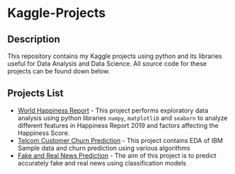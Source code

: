 # Kaggle-Projects
## Description
This repository contains my Kaggle projects using python and its libraries useful for Data Analysis and Data Science. All source code for these projects can be found down below.

## Projects List
- [World Happiness Report](https://github.com/namithadeshpande/Kaggle-Projects/blob/main/world-happiness-report.ipynb) - This project performs exploratory data analysis using python libraries `numpy`, `matplotlib` and `seaborn` to analyze different features in Happiness Report 2019 and factors affecting the Happiness Score. 
- [Telcom Customer Churn Prediction](https://www.kaggle.com/namithadeshpande027/customer-churn-prediction) - This project contains EDA of IBM Sample data and churn prediction using various algorithms
- [Fake and Real News Prediction](https://www.kaggle.com/namithadeshpande027/fake-and-real-news) - The aim of this project is to predict accurately fake and real news using classification models

